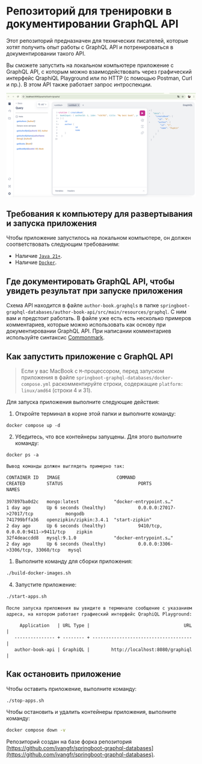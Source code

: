 # Репозиторий для тренировки в документировании GraphQL API

Этот репозиторий предназначен для технических писателей, которые хотят получить опыт работы с GraphQL API и потренироваться в документировании такого API.

Вы сможете запустить на локальном компьютере приложение с GraphQL API, с которым можно взаимодействовать через графический интерфейс QraphiQL Playground или по HTTP (с помощью Postman, Curl и пр.).
В этом API также работает запрос интроспекции.

![QraphiQL Playground](api_image.png)

## Требования к компьютеру для развертывания и запуска приложения

Чтобы приложение запустилось на локальном компьютере, он должен соответствовать следующим требованиям:

- Наличие [`Java 21+`](https://www.oracle.com/java/technologies/downloads/#java21).
- Наличие [`Docker`](https://www.docker.com).

## Где документировать GraphQL API, чтобы увидеть результат при запуске приложения

Схема API находится в файле `author-book.graphqls` в папке `springboot-graphql-databases/author-book-api/src/main/resources/graphql`.
С ним вам и предстоит работать.
В файле уже есть есть несколько примеров комментариев, которые можно использовать как основу при документировании GraphQL API.
При написании комментариев используйте синтаксис [Commonmark](https://commonmark.org/help/).

## Как запустить приложение с GraphQL API

> Если у вас MacBook с `M`-процессором, перед запуском приложения в файле `springboot-graphql-databases/docker-compose.yml` раскомментируйте строки, содержащие `platform: linux/amd64` (строки 4 и 31).

Для запуска приложения выполните следующие действия:

1. Откройте терминал в корне этой папки и выполните команду:

  ```shell
  docker compose up -d
  ```

2. Убедитесь, что все контейнеры запущены. Для этого выполните команду:
  
  ```shell
  docker ps -a
  ```
  
    Вывод команды должен выглядеть примерно так:
  
  ```text
  CONTAINER ID   IMAGE                     COMMAND                      CREATED        STATUS                            PORTS                               NAMES

  397897ba0d2c   mongo:latest             "docker-entrypoint.s…"        1 day ago      Up 6 seconds (healthy)            0.0.0.0:27017->27017/tcp            mongodb
  741799bffa36   openzipkin/zipkin:3.4.1  "start-zipkin"                2 day ago      Up 6 seconds (healthy)            9410/tcp, 0.0.0.0:9411->9411/tcp    zipkin
  32f4deaccdd8   mysql:9.1.0              "docker-entrypoint.s…"        2 day ago      Up 6 seconds (healthy)            0.0.0.0:3306->3306/tcp, 33060/tcp   mysql
  ```

1. Выполните команду для сборки приложения:

  ```bash
  ./build-docker-images.sh
  ```

4. Запустите приложение:

  ```bash
  ./start-apps.sh
  ```

    После запуска приложения вы увидите в терминале сообщение с указанием адреса, на котором работает графиеский интерфейс QraphiQL Playground:

  ```text  
       Application   | URL Type |                                   URL |
     --------------- + -------- + ------------------------------------- |
   author-book-api | GraphiQL |        http://localhost:8080/graphiql |
  ```
  
## Как остановить приложение

Чтобы оставить приложение, выполните команду:

  ```bash
  ./stop-apps.sh
  ```

Чтобы остановить и удалить контейнеры приложения, выполните команду:
  
  ```bash
  docker compose down -v
  ```

Репозиторий создан на базе форка репозитория [https://github.com/ivangfr/springboot-graphql-databases](https://github.com/ivangfr/springboot-graphql-databases).
